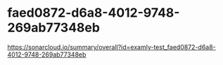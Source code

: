 # faed0872-d6a8-4012-9748-269ab77348eb
https://sonarcloud.io/summary/overall?id=examly-test_faed0872-d6a8-4012-9748-269ab77348eb
